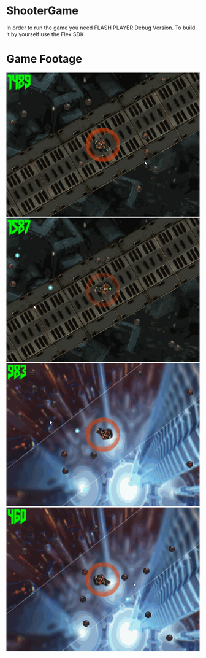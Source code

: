 # ShooterGame
In order to run the game you need FLASH PLAYER Debug Version.
To build it by yourself use the Flex SDK.

# Game Footage
![](prueba.gif)
![](prueba1.gif)
![](prueba2.gif)
![](prueba3.gif)

